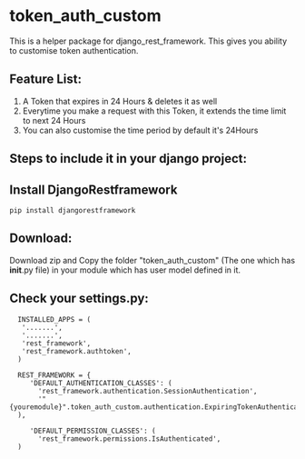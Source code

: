 # token_auth_custom
This is a helper package for django_rest_framework. This gives you ability to customise token authentication.

## Feature List: 
 1. A Token that expires in 24 Hours & deletes it as well
 2. Everytime you make a request with this Token, it extends the time limit to next 24 Hours
 3. You can also customise the time period by default it's 24Hours

## Steps to include it in your django project:

## Install DjangoRestframework
    pip install djangorestframework

## Download:
 Download zip and Copy the folder "token_auth_custom" (The one which has __init__.py file) in your module which has user model defined in it.
## Check your settings.py:
      INSTALLED_APPS = (
       '.......',
       '.......',
       'rest_framework',
       'rest_framework.authtoken',
      )
      
      REST_FRAMEWORK = {
         'DEFAULT_AUTHENTICATION_CLASSES': (
           'rest_framework.authentication.SessionAuthentication',
           '"{youremodule}".token_auth_custom.authentication.ExpiringTokenAuthentication',
      ),

         'DEFAULT_PERMISSION_CLASSES': (
           'rest_framework.permissions.IsAuthenticated',
      )

